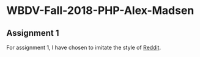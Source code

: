 # WBDV-Fall-2018-PHP-Alex-Madsen

## Assignment 1 

For assignment 1, I have chosen to imitate the style of [Reddit](www.reddit.com).
